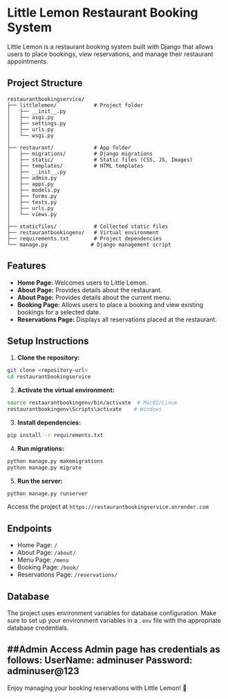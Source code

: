 # Little Lemon Restaurant Booking System

Little Lemon is a restaurant booking system built with Django that allows users to place bookings, view reservations, and manage their restaurant appointments.

## Project Structure
```
restaurantbookingservice/
├── littlelemon/            # Project folder
│   ├── __init__.py
│   ├── asgi.py
│   ├── settings.py
│   ├── urls.py
│   └── wsgi.py
│
├── restaurant/             # App folder
│   ├── migrations/         # Django migrations
│   ├── static/             # Static files (CSS, JS, Images)
│   ├── templates/          # HTML templates
│   ├── __init__.py
│   ├── admin.py
│   ├── apps.py
│   ├── models.py
│   ├── forms.py
│   ├── tests.py
│   ├── urls.py
│   └── views.py
│
├── staticfiles/            # Collected static files
├── restaurantbookingenv/   # Virtual environment
├── requirements.txt        # Project dependencies
└── manage.py              # Django management script
```

## Features
- **Home Page:** Welcomes users to Little Lemon.
- **About Page:** Provides details about the restaurant.
- **About Page:** Provides details about the current menu.
- **Booking Page:** Allows users to place a booking and view existing bookings for a selected date.
- **Reservations Page:** Displays all reservations placed at the restaurant.

## Setup Instructions
1. **Clone the repository:**
```bash
git clone <repository-url>
cd restaurantbookingservice
```

2. **Activate the virtual environment:**
```bash
source restaurantbookingenv/bin/activate  # MacOS/Linux
restaurantbookingenv\Scripts\activate    # Windows
```

3. **Install dependencies:**
```bash
pip install -r requirements.txt
```

4. **Run migrations:**
```bash
python manage.py makemigrations
python manage.py migrate
```

5. **Run the server:**
```bash
python manage.py runserver
```
Access the project at `https://restaurantbookingservice.onrender.com`

## Endpoints
- Home Page: `/`
- About Page: `/about/`
- Menu Page: `/menu`
- Booking Page: `/book/`
- Reservations Page: `/reservations/`

## Database
The project uses environment variables for database configuration. Make sure to set up your environment variables in a `.env` file with the appropriate database credentials.

##Admin Access
Admin page has credentials as follows:
UserName: adminuser
Password: adminuser@123 
---
Enjoy managing your booking reservations with Little Lemon! 🍋
